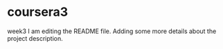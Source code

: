# coursera3
 week3
I am editing the README file. Adding some more details about the project description.

